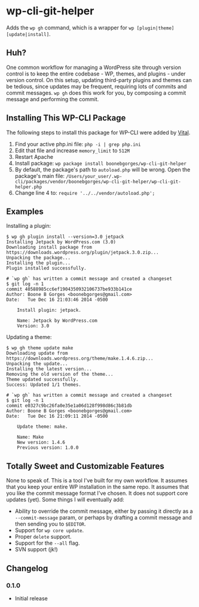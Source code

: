 # wp-cli-git-helper

Adds the `wp gh` command, which is a wrapper for `wp [plugin|theme] [update|install]`.

## Huh?

One common workflow for managing a WordPress site through version control is to keep the entire codebase - WP, themes, and plugins - under version control. On this setup, updating third-party plugins and themes can be tedious, since updates may be frequent, requiring lots of commits and commit messages. `wp gh` does this work for you, by composing a commit message and performing the commit.

## Installing This WP-CLI Package

The following steps to install this package for WP-CLI were added by [Vital](http://https://github.com/VitalDevTeam).

1. Find your active php.ini file: `php -i | grep php.ini`
2. Edit that file and increase `memory_limit` to `512M`
3. Restart Apache
4. Install package: `wp package install boonebgorges/wp-cli-git-helper`
5. By default, the package's path to `autoload.php` will be wrong. Open the package's main file: `/Users/your_user/.wp-cli/packages/vendor/boonebgorges/wp-cli-git-helper/wp-cli-git-helper.php`
6. Change line 4 to: `require '../../vendor/autoload.php';`

## Examples

Installing a plugin:

    $ wp gh plugin install --version=3.0 jetpack
    Installing Jetpack by WordPress.com (3.0)
    Downloading install package from https://downloads.wordpress.org/plugin/jetpack.3.0.zip...
    Unpacking the package...
    Installing the plugin...
    Plugin installed successfully.

    # `wp gh` has written a commit message and created a changeset
    $ git log -n 1
    commit 40588985cc6ef1904350932106737be933b141ce
    Author: Boone B Gorges <boonebgorges@gmail.com>
    Date:   Tue Dec 16 21:03:46 2014 -0500

        Install plugin: jetpack.

        Name: Jetpack by WordPress.com
        Version: 3.0

Updating a theme:

    $ wp gh theme update make
    Downloading update from https://downloads.wordpress.org/theme/make.1.4.6.zip...
    Unpacking the update...
    Installing the latest version...
    Removing the old version of the theme...
    Theme updated successfully.
    Success: Updated 1/1 themes.

    # `wp gh` has written a commit message and created a changeset
    $ git log -n 1
    commit e0327c9bc26fa0e35e1a06d128f998d86c3b81db
    Author: Boone B Gorges <boonebgorges@gmail.com>
    Date:   Tue Dec 16 21:09:11 2014 -0500

        Update theme: make.

        Name: Make
        New version: 1.4.6
        Previous version: 1.0.0

## Totally Sweet and Customizable Features

None to speak of. This is a tool I've built for my own workflow. It assumes that you keep your entire WP installation in the same repo. It assumes that you like the commit message format I've chosen. It does not support core updates (yet). Some things I will eventually add:

* Ability to override the commit message, either by passing it directly as a `--commit-message` param, or perhaps by drafting a commit message and then sending you to `$EDITOR`.
* Support for `wp core update`.
* Proper `delete` support.
* Support for the `--all` flag.
* SVN support (jk!)

## Changelog

### 0.1.0

* Initial release
